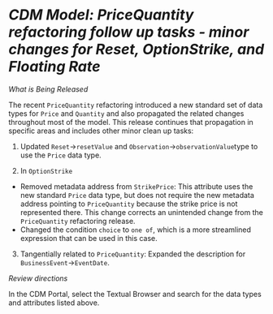# *CDM Model: PriceQuantity refactoring follow up tasks - minor changes for Reset, OptionStrike, and Floating Rate*

_What is Being Released_

The recent `PriceQuantity` refactoring introduced a new standard set of data types for `Price` and `Quantity` and also propagated the related changes throughout most of the model.  This release continues that propagation in specific areas and includes other minor clean up tasks:

1. Updated `Reset`->`resetValue` and `Observation`->`observationValue`type to use the `Price` data type. 

2.  In `OptionStrike`
  - Removed metadata address from `StrikePrice`:  This attribute uses the new standard `Price` data type, but does not require the new metadata address pointing to `PriceQuantity` because the strike price is not represented there.  This change corrects an unintended change from the `PriceQuantity` refactoring release.
  - Changed the condition `choice` to `one of`, which is a more streamlined expression that can be used in this case.

3. Tangentially related to `PriceQuantity`: Expanded the description for `BusinessEvent`->`EventDate`.

_Review directions_

In the CDM Portal, select the Textual Browser and search for the data types and attributes listed above.
